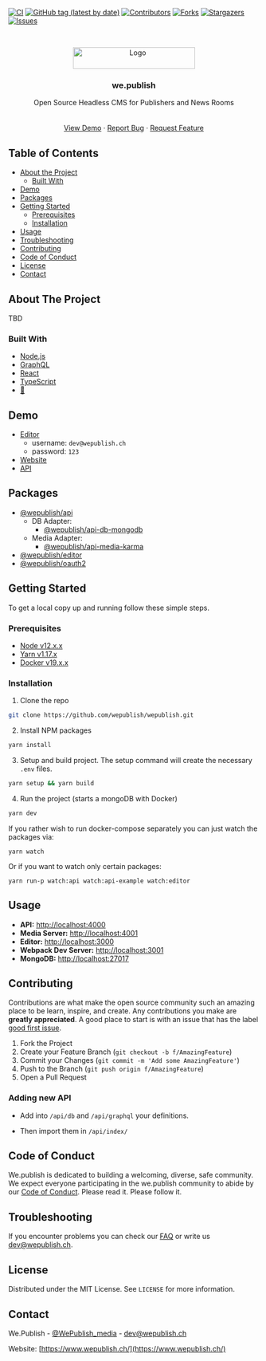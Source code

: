 <!--
*** Thanks for checking out this README Template. If you have a suggestion that would
*** make this better, please fork the repo and create a pull request or simply open
*** an issue with the tag "enhancement".
*** Thanks again! Now go create something AMAZING! :D
***
***
***
*** To avoid retyping too much info. Do a search and replace for the following:
*** github_username, repo_name, twitter_handle, email
-->





<!-- PROJECT SHIELDS -->
<!--
*** I'm using markdown "reference style" links for readability.
*** Reference links are enclosed in brackets [ ] instead of parentheses ( ).
*** See the bottom of this document for the declaration of the reference variables
*** for contributors-url, forks-url, etc. This is an optional, concise syntax you may use.
*** https://www.markdownguide.org/basic-syntax/#reference-style-links
-->
[![CI][cicd-shield]][cicd-url]
[![GitHub tag (latest by date)][tag-shield]][tag-url]
[![Contributors][contributors-shield]][contributors-url]
[![Forks][forks-shield]][forks-url]
[![Stargazers][stars-shield]][stars-url]
[![Issues][issues-shield]][issues-url]




<!-- PROJECT LOGO -->
<br />
<p align="center">
  <a href="https://github.com/wepublish/wepublish">
    <img src="assets/wepublish.svg" alt="Logo" width="245" height="43">
  </a>

  <h3 align="center">we.publish</h3>

  <p align="center">
    Open Source Headless CMS for Publishers and News Rooms
    <br />
    <!-- <a href="https://github.com/github_username/repo_name"><strong>Explore the docs »</strong></a>-->
    <br />
    <br />
    <a href="#demo">View Demo</a>
    ·
    <a href="https://github.com/wepublish/wepublish/issues">Report Bug</a>
    ·
    <a href="https://github.com/wepublish/wepublish/issues">Request Feature</a>
  </p>
</p>



<!-- TABLE OF CONTENTS -->
## Table of Contents

* [About the Project](#about-the-project)
  * [Built With](#built-with)
* [Demo](#demo)
* [Packages](#packages)
* [Getting Started](#getting-started)
  * [Prerequisites](#prerequisites)
  * [Installation](#installation)
* [Usage](#usage)
* [Troubleshooting](#troubleshooting)
* [Contributing](#contributing)
* [Code of Conduct](#code-of-conduct)
* [License](#license)
* [Contact](#contact)



<!-- ABOUT THE PROJECT -->
## About The Project

<!--[![Product Name Screen Shot][product-screenshot]](https://example.com)-->

TBD

### Built With

* [Node.js](https://nodejs.org/)
* [GraphQL](https://graphql.org/)
* [React](https://reactjs.org/)
* [TypeScript](https://www.typescriptlang.org/)
* [:green_heart:]()


## Demo
- [Editor](https://editor.demo.wepublish.media)
  - username: `dev@wepublish.ch`
  - password: `123`
- [Website](https://demo.wepublish.media)
- [API](https://api.demo.wepublish.media)

## Packages

- [@wepublish/api](./packages/api)
  - DB Adapter:
    - [@wepublish/api-db-mongodb](./packages/api-db-mongodb)
  - Media Adapter:
    - [@wepublish/api-media-karma](./packages/api-media-karma)
- [@wepublish/editor](./packages/editor)
- [@wepublish/oauth2](./packages/oauth2)

<!-- GETTING STARTED -->
## Getting Started

To get a local copy up and running follow these simple steps.

### Prerequisites


* [Node v12.x.x][node-download-url]
* [Yarn v1.17.x][yarn-download-url]
* [Docker v19.x.x][docker-download-url]

### Installation

1. Clone the repo
```sh
git clone https://github.com/wepublish/wepublish.git
```
2. Install NPM packages
```sh
yarn install
```
3. Setup and build project. The setup command will create the necessary `.env` files.
```sh
yarn setup && yarn build
```
4. Run the project (starts a mongoDB with Docker)
```sh
yarn dev
```
If you rather wish to run docker-compose separately you can just watch the packages via:

```
yarn watch
```

Or if you want to watch only certain packages:

```
yarn run-p watch:api watch:api-example watch:editor
```

<!-- USAGE EXAMPLES -->
## Usage

- **API:** [http://localhost:4000](http://localhost:4000)
- **Media Server:** [http://localhost:4001](http://localhost:4001)
- **Editor:** [http://localhost:3000](http://localhost:3000)
- **Webpack Dev Server:** [http://localhost:3001](http://localhost:3001)
- **MongoDB:** [http://localhost:27017](http://localhost:27017)


<!-- CONTRIBUTING -->
## Contributing

Contributions are what make the open source community such an amazing place to be learn, inspire, and create. Any contributions you make are **greatly appreciated**.
A good place to start is with an issue that has the label [good first issue](https://github.com/wepublish/wepublish/issues?q=is%3Aissue+is%3Aopen+label%3A%22good+first+issue%22).

1. Fork the Project
2. Create your Feature Branch (`git checkout -b f/AmazingFeature`)
3. Commit your Changes (`git commit -m 'Add some AmazingFeature'`)
4. Push to the Branch (`git push origin f/AmazingFeature`)
5. Open a Pull Request

### Adding new API

- Add into `/api/db` and `/api/graphql` your definitions.

- Then import them in `/api/index/`


## Code of Conduct
We.publish is dedicated to building a welcoming, diverse, safe community. 
We expect everyone participating in the we.publish community to abide by our [Code of Conduct][code-of-conduct-url]. 
Please read it. Please follow it. 

<!-- FAQ -->
## Troubleshooting

If you encounter problems you can check our [FAQ][faq-md-url] or write us [dev@wepublish.ch](mailto:dev@wepublish.ch).


<!-- LICENSE -->
## License

Distributed under the MIT License. See `LICENSE` for more information.



<!-- CONTACT -->
## Contact

We.Publish - [@WePublish_media](https://twitter.com/WePublish_media) - [dev@wepublish.ch](mailto:dev@wepublish.ch)

Website: [https://www.wepublish.ch/](https://www.wepublish.ch/)



<!-- ACKNOWLEDGEMENTS -->



<!-- MARKDOWN LINKS & IMAGES -->
<!-- https://www.markdownguide.org/basic-syntax/#reference-style-links -->
[cicd-shield]: https://github.com/wepublish/wepublish/workflows/CI%2FCD/badge.svg
[cicd-url]: https://github.com/wepublish/wepublish/actions?query=workflow%3ACI%2FCD
[tag-shield]: https://img.shields.io/github/v/tag/wepublish/wepublish?style=flat
[tag-url]: https://github.com/wepublish/wepublish/tags
[contributors-shield]: https://img.shields.io/github/contributors/wepublish/wepublish.svg?style=flat
[contributors-url]: https://github.com/wepublish/wepublish/graphs/contributors
[forks-shield]: https://img.shields.io/github/forks/wepublish/wepublish.svg?style=flat
[forks-url]: https://github.com/wepublish/wepublish/network/members
[stars-shield]: https://img.shields.io/github/stars/wepublish/wepublish.svg?style=flat
[stars-url]: https://github.com/wepublish/wepublish/stargazers
[issues-shield]: https://img.shields.io/github/issues/wepublish/wepublish.svg?style=flat
[issues-url]: https://github.com/github_username/repo/issues
[license-shield]: https://img.shields.io/github/license/github_username/repo.svg?style=flat
[license-url]: https://github.com/wepublish/wepublish/blob/master/LICENSE.txt
[linkedin-shield]: https://img.shields.io/badge/-LinkedIn-black.svg?style=flat&logo=linkedin&colorB=555
[linkedin-url]: https://linkedin.com/company/we-publish
[product-screenshot]: images/screenshot.png
[node-download-url]: https://nodejs.org/en/download/current/
[yarn-download-url]: https://yarnpkg.com/en/docs/install
[docker-download-url]: https://www.docker.com/get-started
[vscode-download-url]: https://code.visualstudio.com/Download
[vscode-prettier-download-url]: https://marketplace.visualstudio.com/items?itemName=esbenp.prettier-vscode
[package-json-url]: package.json
[faq-md-url]: FAQ.md
[code-of-conduct-url]: CODE_OF_CONDUCT.md
